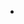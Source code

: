 <html>
<head></head>
<body>
	<ul>
	  <li><a href="https://ambarfulzele.github.io/Pratish/Exam20.html"></a></li>
	</ul>
</body></html>
